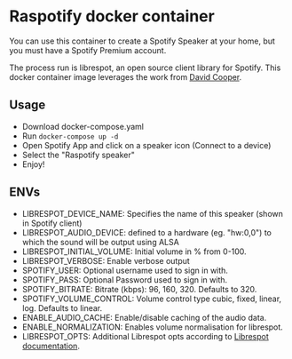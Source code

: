 # Raspotify docker container

You can use this container to create a Spotify Speaker at your home, but you must have a Spotify Premium account.

The process run is librespot, an open source client library for Spotify. This docker container image leverages the work from [David Cooper](https://dtcooper.github.io/raspotify).

## Usage

* Download docker-compose.yaml
* Run `docker-compose up -d`
* Open Spotify App and click on a speaker icon (Connect to a device)
* Select the "Raspotify speaker"
* Enjoy!

## ENVs

* LIBRESPOT_DEVICE_NAME: Specifies the name of this speaker (shown in Spotify client)
* LIBRESPOT_AUDIO_DEVICE: defined to a hardware (eg. "hw:0,0") to which the sound will be output using ALSA
* LIBRESPOT_INITIAL_VOLUME: Initial volume in % from 0-100.
* LIBRESPOT_VERBOSE: Enable verbose output	
* SPOTIFY_USER: Optional username used to sign in with.
* SPOTIFY_PASS: Optional Password used to sign in with.
* SPOTIFY_BITRATE: Bitrate (kbps): 96, 160, 320. Defaults to 320.
* SPOTIFY_VOLUME_CONTROL: Volume control type cubic, fixed, linear, log. Defaults to linear.
* ENABLE_AUDIO_CACHE: Enable/disable caching of the audio data.
* ENABLE_NORMALIZATION: Enables volume normalisation for librespot.
* LIBRESPOT_OPTS: Additional Librespot opts according to [Librespot documentation](https://github.com/librespot-org/librespot/wiki/Options).
